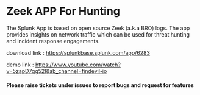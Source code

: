 # Zeek APP For Hunting 
The Splunk App is based on open source Zeek (a.k.a BRO) logs. The app provides insights on network traffic which can be used for threat hunting and incident response engagements.

download link : https://splunkbase.splunk.com/app/6283

demo link : https://www.youtube.com/watch?v=5zapD7qg52I&ab_channel=findevil-io


#### Please raise tickets under issues to report bugs and request for features
